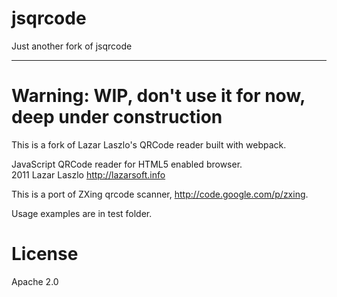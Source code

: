 # jsqrcode

Just another fork of jsqrcode

---

# Warning: WIP, don't use it for now, deep under construction

This is a fork of Lazar Laszlo's QRCode reader built with webpack.  

JavaScript QRCode reader for HTML5 enabled browser.  
2011 Lazar Laszlo  http://lazarsoft.info  

This is a port of ZXing qrcode scanner, http://code.google.com/p/zxing.  

Usage examples are in test folder.

# License

Apache 2.0

